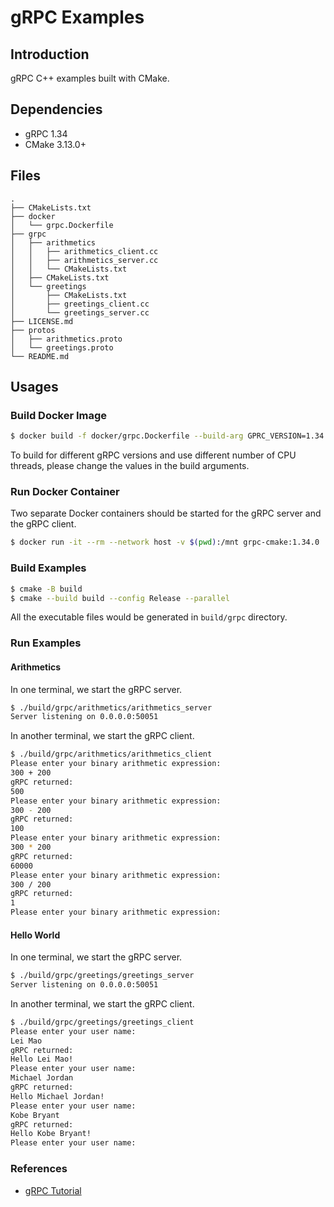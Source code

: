 # gRPC Examples

## Introduction

gRPC C++ examples built with CMake.

## Dependencies

* gRPC 1.34
* CMake 3.13.0+

## Files

```
.
├── CMakeLists.txt
├── docker
│   └── grpc.Dockerfile
├── grpc
│   ├── arithmetics
│   │   ├── arithmetics_client.cc
│   │   ├── arithmetics_server.cc
│   │   └── CMakeLists.txt
│   ├── CMakeLists.txt
│   └── greetings
│       ├── CMakeLists.txt
│       ├── greetings_client.cc
│       └── greetings_server.cc
├── LICENSE.md
├── protos
│   ├── arithmetics.proto
│   └── greetings.proto
└── README.md
```

## Usages

### Build Docker Image

```bash
$ docker build -f docker/grpc.Dockerfile --build-arg GPRC_VERSION=1.34.0 --build-arg NUM_JOBS=8 --tag grpc-cmake:1.34.0 .
```

To build for different gRPC versions and use different number of CPU threads, please change the values in the build arguments.


### Run Docker Container

Two separate Docker containers should be started for the gRPC server and the gRPC client.

```bash
$ docker run -it --rm --network host -v $(pwd):/mnt grpc-cmake:1.34.0
```

### Build Examples

```bash
$ cmake -B build
$ cmake --build build --config Release --parallel
```

All the executable files would be generated in `build/grpc` directory.

### Run Examples

#### Arithmetics

In one terminal, we start the gRPC server.

```bash
$ ./build/grpc/arithmetics/arithmetics_server
Server listening on 0.0.0.0:50051
```

In another terminal, we start the gRPC client.

```bash
$ ./build/grpc/arithmetics/arithmetics_client 
Please enter your binary arithmetic expression:
300 + 200
gRPC returned: 
500
Please enter your binary arithmetic expression:
300 - 200
gRPC returned: 
100
Please enter your binary arithmetic expression:
300 * 200
gRPC returned: 
60000
Please enter your binary arithmetic expression:
300 / 200
gRPC returned: 
1
Please enter your binary arithmetic expression:
```

#### Hello World

In one terminal, we start the gRPC server.

```bash
$ ./build/grpc/greetings/greetings_server 
Server listening on 0.0.0.0:50051
```

In another terminal, we start the gRPC client.

```bash
$ ./build/grpc/greetings/greetings_client 
Please enter your user name:
Lei Mao
gRPC returned: 
Hello Lei Mao!
Please enter your user name:
Michael Jordan
gRPC returned: 
Hello Michael Jordan!
Please enter your user name:
Kobe Bryant
gRPC returned: 
Hello Kobe Bryant!
Please enter your user name:
```

### References

* [gRPC Tutorial](https://leimao.github.io/blog/gRPC-Tutorial/)
